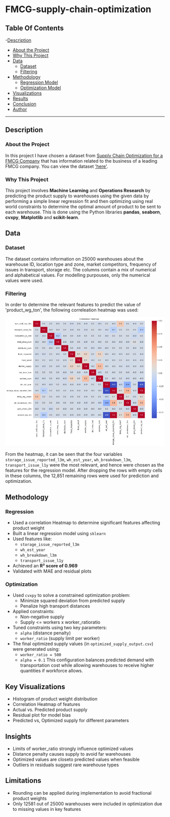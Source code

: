 # FMCG-supply-chain-optimization
## Table Of Contents
-[Description](#description)
  - [About the Project](#about-the-project)
  - [Why This Project](#why-this-project)
- [Data](#data)
  - [Dataset](#dataset)
  - [Filtering](#filtering)
- [Methodology](#methodology)
  - [Regression Model](#regression-model)
  - [Optimization Model](#optimization-model)
- [Visualizations](#visualizations)
- [Results](#results)
- [Conclusion](#conclusion)
- [Author](#author)

---

## Description
### About the Project

In this project I have chosen a dataset from [Supply Chain Optimization for a FMCG Company](https://www.kaggle.com/datasets/suraj9727/supply-chain-optimization-for-a-fmcg-company/data) that has information related to the business of a leading FMCG company. You can view the dataset ['here'](FMCG_data.csv). 

### Why This Project

This project involves **Machine Learning** and **Operations Research** by predicting the product supply to warehouses using the given data by performing a simple linear regression fit and then optimizing using real world constraints to determine the optimal amount of product to be sent to each warehouse. This is done using the Python libraries **pandas**, **seaborn**, **cvxpy**, **Matplotlib** and **scikit-learn**. 

## Data
### Dataset

The dataset contains information on 25000 warehouses about the warehouse ID, location type and zone, market competitors, frequency of issues in transport, storage etc. The columns contain a mix of numerical and alphabetical values. For modelling purpouses, only the numerical values were used.

### Filtering

In order to determine the relevant features to predict the value of 'product_wg_ton', the following correleation heatmap was used:

![Correlation Heatmap](Plots/Correlation-Heatmap.png)

From the heatmap, it can be seen that the four variables `storage_issue_reported_l3m`, `wh_est_year`, `wh_breakdown_l3m`, `transport_issue_l1y` were the most relevant, and hence were chosen as the features for the regression model. After dropping the rows with empty cells in these columns, the 12,851 remaining rows were used for prediction and optimization.

## Methodology

### Regression
- Used a correlation Heatmap to determine significant features affecting product weight
- Built a linear regression model using `sklearn`
- Used features like:
  - `storage_issue_reported_l3m`
  - `wh_est_year`
  - `wh_breakdown_l3m`
  - `transport_issue_l1y`
- Achieved an **R² score of 0.969**
- Validated with MAE and residual plots

### Optimization
- Used `cvxpy` to solve a constrained optimization problem:
  - Minimize squared deviation from predicted supply
  - Penalize high transport distances
- Applied constraints:
  - Non-negative supply
  - Supply <= workers x worker_ratioratio
- Tuned constraints using two key parameters:
  - `alpha` (distance penalty)
  - `worker_ratio` (supply limit per worker)
- The final optimized supply values (in `optimized_supply_output.csv`) were generated using:
  - `worker_ratio = 500`
  - `alpha = 0.1`
  This configuration balances predicted demand with transportation cost while allowing warehouses to receive higher quantities if workforce allows.

## Key Visualizations
- Histogram of product weight distribution
- Correlation Heatmap of features
- Actual vs. Predicted product supply
- Residual plot for model bias
- Predicted vs, Optimized supply for different parameters

## Insights
- Limits of worker_ratio strongly influence optimized values
- Distance penalty causes supply to avoid far warehouses
- Optimized values are closeto predicted values when feasible
- Outliers in residuals suggest rare warehouse types

## Limitations
- Rounding can be applied during implementation to avoid fractional product weights
- Only 12581 out of 25000 warehouses were included in optimization due to missing values in key features

